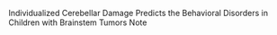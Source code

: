 Individualized Cerebellar Damage Predicts the Behavioral Disorders in Children with Brainstem Tumors
Note
